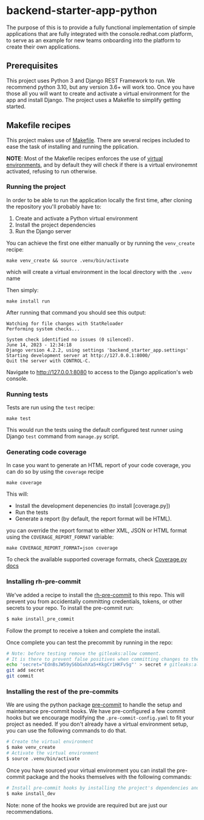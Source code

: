 # backend-starter-app-python
The purpose of this is to provide a fully functional implementation of simple applications that are fully integrated with the console.redhat.com platform, to serve as an example for new teams onboarding into the platform to create their own applications.

## Prerequisites

This project uses Python 3 and Django REST Framework to run. We recommend python 3.10, but any version 3.6+ will work too. Once you have those all you will want to create and activate a virtual environment for the app and install Django. The project uses a Makefile to simplify getting started.

## Makefile recipes

This project makes use of [Makefile](https://www.gnu.org/software/make/). There are several recipes included to ease the task of installing and running the pplication.

**NOTE**: Most of the Makefile recipes enforces the use of [virtual environments](https://docs.python.org/3/library/venv.html), and by default they will
check if there is a virtual environemnt activated, refusing to run otherwise.

### Running the project

In order to be able to run the application locally the first time, after cloning the repository you'll probably have to:

1. Create and activate a Python virtual environment
2. Install the project dependencies
3. Run the Django server

You can achieve the first one either manually or by running the `venv_create` recipe:

```shell
make venv_create && source .venv/bin/activate
```

which will create a virtual environment in the local directory with the `.venv` name

Then simply:

```shell
make install run
```
After running that command you should see this output:

```
Watching for file changes with StatReloader
Performing system checks...

System check identified no issues (0 silenced).
June 14, 2023 - 12:34:18
Django version 4.2.2, using settings 'backend_starter_app.settings'
Starting development server at http://127.0.0.1:8000/
Quit the server with CONTROL-C.
```

Navigate to http://127.0.0.1:8080 to access to the Django application's web console.

### Running tests

Tests are run using the `test` recipe:

```
make test
```

This would run the tests using the default configured test runner using Django `test` command from `manage.py` script.

### Generating code coverage

In case you want to generate an HTML report of your code coverage, you can do so by using the `coverage` recipe

```
make coverage
```

This will:
- Install the development depenencies (to install [coverage.py])
- Run the tests
- Generate a report (by default, the report format will be HTML).

you can override the report format to either XML, JSON or HTML format using the `COVERAGE_REPORT_FORMAT` variable:

```
make COVERAGE_REPORT_FORMAT=json coverage
```

To check the available supported coverage formats, check [Coverage.py docs](https://coverage.readthedocs.io/en/7.2.7/#capabilities)

### Installing rh-pre-commit
We've added a recipe to install the [rh-pre-commit](https://gitlab.corp.redhat.com/infosec-public/developer-workbench/tools/-/tree/main/rh-pre-commit) to this repo. This will prevent you from accidentally committing credentials, tokens, or other secrets to your repo. To install the pre-commit run:
```bash
$ make install_pre_commit
```
Follow the prompt to receive a token and complete the install.

Once complete you can test the precommit by running in the repo:
```bash
# Note: before testing remove the gitleaks:allow comment.
# It is there to prevent false positives when committing changes to the README
echo 'secret="EdnBsJW59yS6bGxhXa5+KkgCr1HKFv5g"' > secret # gitleaks:allow
git add secret
git commit
```

### Installing the rest of the pre-commits
We are using the python package [pre-commit](https://pre-commit.com/) to handle the setup and maintenance pre-commit hooks. We have pre-configured a few commit hooks but we encourage modifying the `.pre-commit-config.yaml` to fit your project as needed. If you don't already have a virtual environment setup, you can use the following commands to do that.
```bash
# Create the virtual environment
$ make venv_create
# Activate the virtual environment
$ source .venv/bin/activate
```
Once you have sourced your virtual environment you can install the pre-commit package and the hooks themselves with the following commands:
```bash
# Install pre-commit hooks by installing the project's dependencies and development dependencies
$ make install_dev
```
Note: none of the hooks we provide are required but are just our recommendations.
